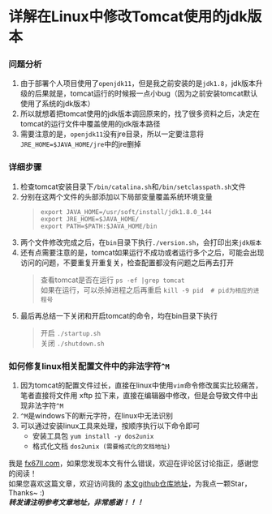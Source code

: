 # 详解在Linux中修改Tomcat使用的jdk版本

### 问题分析
1. 由于部署个人项目使用了`openjdk11`，但是我之前安装的是`jdk1.8`，jdk版本升级的后果就是，tomcat运行的时候报一点小bug（因为之前安装tomcat默认使用了系统的jdk版本）  
2. 所以就想着把tomcat使用的jdk版本调回原来的，找了很多资料之后，决定在tomcat的运行文件中覆盖使用的jdk版本路径  
3. 需要注意的是，`openjdk11`没有jre目录，所以一定要注意将`JRE_HOME=$JAVA_HOME/jre`中的jre删掉  

### 详细步骤
1. 检查tomcat安装目录下`/bin/catalina.sh`和`/bin/setclasspath.sh`文件  
2. 分别在这两个文件的头部添加以下局部变量覆盖系统环境变量  
	> `export JAVA_HOME=/usr/soft/install/jdk1.8.0_144`  
	> `export JRE_HOME=$JAVA_HOME/`  
	> `export PATH=$PATH:$JAVA_HOME/bin`  
3. 两个文件修改完成之后，在`bin`目录下执行`./version.sh`，会打印出来`jdk版本`  
4. 还有点需要注意的是，tomcat如果运行不成功或者运行多个之后，可能会出现访问的问题，不要重复开重复关，检查配置都没有问题之后再去打开  
	> 查看tomcat是否在运行 `ps -ef |grep tomcat`  
	> 如果在运行，可以杀掉进程之后再重启 `kill -9 pid  # pid为相应的进程号`  
5. 最后再总结一下关闭和开启tomcat的命令，均在bin目录下执行  
	> 开启 `./startup.sh`  
	> 关闭 `./shutdown.sh`  

### 如何修复linux相关配置文件中的非法字符`^M`
1. 因为tomcat的配置文件过长，直接在linux中使用`vim`命令修改属实比较痛苦，笔者直接将文件用 xftp 拉下来，直接在编辑器中修改，但是会导致文件中出现非法字符`^M`  
2. `^M`是windows下的断元字符，在linux中无法识别
3. 可以通过安装linux工具来处理，按顺序执行以下命令即可
	+ 安装工具包 `yum install -y dos2unix`  
	+ 格式化文档 `dos2unix (需要格式化的文档地址)`  


我是 [fx67ll.com](https://fx67ll.com)，如果您发现本文有什么错误，欢迎在评论区讨论指正，感谢您的阅读！  
如果您喜欢这篇文章，欢迎访问我的 [本文github仓库地址](https://github.com/fx67ll/fx67llLinux/blob/master/serve-blog/2023/2023-03/tomcat-linux-jdk-version.md)，为我点一颗Star，Thanks~ :)  
***转发请注明参考文章地址，非常感谢！！！***